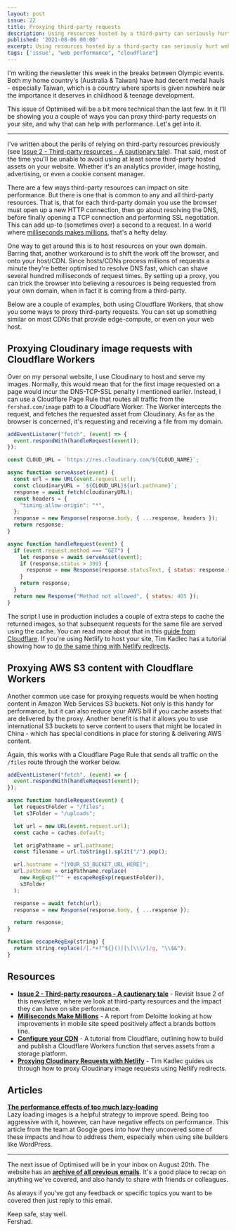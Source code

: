 ```yaml
---
layout: post
issue: 22
title: Proxying third-party requests
description: Using resources hosted by a third-party can seriously hurt website performance in a few ways, one of which is the need for the browser to establish a connection with another domain. In this issue, we'll cover how you can use a proxy to reduce the performance impact of this connection step.
published: '2021-08-06 00:00'
excerpt: Using resources hosted by a third-party can seriously hurt website performance in a few ways, one of which is the need for the browser to establish a connection with another domain. In this issue, we'll cover how you can use a proxy to reduce the performance impact of this connection step.
tags: ['issue', "web performance", "cloudflare"]
---
```


<!-- # Proxying third-party requests -->

I'm writing the newsletter this week in the breaks between Olympic events. Both my home country's (Australia & Taiwan) have had decent medal hauls - especially Taiwan, which is a country where sports is given nowhere near the importance it deserves in childhood & teenage development.

This issue of Optimised will be a bit more technical than the last few. In it I'll be showing you a couple of ways you can proxy third-party requests on your site, and why that can help with performance. Let's get into it.

---

I've written about the perils of relying on third-party resources previously (see [Issue 2 - Third-party resources - A cautionary tale](https://optimised.email/issues/issue-2-third-party-resources-a-cautionary-tale)). That said, most of the time you'll be unable to avoid using at least some third-party hosted assets on your website. Whether it's an analytics provider, image hosting, advertising, or even a cookie consent manager.

There are a few ways third-party resources can impact on site performance. But there is one that is common to any and all third-party resources. That is, that for each third-party domain you use the browser must open up a new HTTP connection, then go about resolving the DNS, before finally opening a TCP connection and performing SSL negotiation. This can add up-to (sometimes over) a second to a request. In a world where [milliseconds makes millions](https://www2.deloitte.com/ie/en/pages/consulting/articles/milliseconds-make-millions.html), that's a hefty delay.

One way to get around this is to host resources on your own domain. Barring that, another workaround is to shift the work off the browser, and onto your host/CDN. Since hosts/CDNs process millions of requests a minute they're better optimised to resolve DNS fast, which can shave several hundred milliseconds of request times. By setting up a proxy, you can trick the browser into believing a resources is being requested from your own domain, when in fact it is coming from a third-party.

Below are a couple of examples, both using Cloudflare Workers, that show you some ways to proxy third-party requests. You can set up something similar on most CDNs that provide edge-compute, or even on your web host.

## Proxying Cloudinary image requests with Cloudflare Workers

Over on my personal website, I use Cloudinary to host and serve my images. Normally, this would mean that for the first image requested on a page would incur the DNS-TCP-SSL penalty I mentioned earlier. Instead, I can use a Cloudflare Page Rule that routes all traffic from the `fershad.com/image` path to a Cloudflare Worker. The Worker intercepts the request, and fetches the requested asset from Cloudinary. As far as the browser is concerned, it's requesting and receiving a file from my domain.

```js
addEventListener("fetch", (event) => {
  event.respondWith(handleRequest(event));
});

const CLOUD_URL = `https://res.cloudinary.com/${CLOUD_NAME}`;

async function serveAsset(event) {
  const url = new URL(event.request.url);
  const cloudinaryURL = `${CLOUD_URL}${url.pathname}`;
  response = await fetch(cloudinaryURL);
  const headers = {
    "timing-allow-origin": "*",
  };
  response = new Response(response.body, { ...response, headers });
  return response;
}

async function handleRequest(event) {
  if (event.request.method === "GET") {
    let response = await serveAsset(event);
    if (response.status > 399) {
      response = new Response(response.statusText, { status: response.status });
    }
    return response;
  }
  return new Response("Method not allowed", { status: 405 });
}
```

The script I use in production includes a couple of extra steps to cache the returned images, so that subsequent requests for the same file are served using the cache. You can read more about that in this [guide from Cloudflare](https://developers.cloudflare.com/workers/tutorials/configure-your-cdn). If you're using Netlify to host your site, Tim Kadlec has a tutorial showing how to [do the same thing with Netlify redirects](https://timkadlec.com/remembers/2020-11-17-netlify-proxy-requests/).

## Proxying AWS S3 content with Cloudflare Workers

Another common use case for proxying requests would be when hosting content in Amazon Web Services S3 buckets. Not only is this handy for performance, but it can also reduce your AWS bill if you cache assets that are delivered by the proxy. Another benefit is that it allows you to use international S3 buckets to serve content to users that might be located in China - which has special conditions in place for storing & delivering AWS content.

Again, this works with a Cloudflare Page Rule that sends all traffic on the `/files` route through the worker below.

```js
addEventListener("fetch", (event) => {
  event.respondWith(handleRequest(event));
});

async function handleRequest(event) {
  let requestFolder = "/files";
  let s3Folder = "/uploads";

  let url = new URL(event.request.url);
  const cache = caches.default;

  let origPathname = url.pathname;
  const filename = url.toString().split("/").pop();

  url.hostname = "[YOUR_S3_BUCKET_URL_HERE]";
  url.pathname = origPathname.replace(
    new RegExp("^" + escapeRegExp(requestFolder)),
    s3Folder
  );

  response = await fetch(url);
  response = new Response(response.body, { ...response });

  return response;
}

function escapeRegExp(string) {
  return string.replace(/[.*+?^${}()|[\]\\\/]/g, "\\$&");
}
```

## Resources

- [**Issue 2 - Third-party resources - A cautionary tale**](https://optimised.email/issues/issue-2-third-party-resources-a-cautionary-tale) - Revisit Issue 2 of this newsletter, where we look at third-party resources and the impact they can have on site performance.
- **[Milliseconds Make Millions](https://www2.deloitte.com/ie/en/pages/consulting/articles/milliseconds-make-millions.html)** - A report from Deloitte looking at how improvements in mobile site speed positively affect a brands bottom line.
- [**Configure your CDN**](https://developers.cloudflare.com/workers/tutorials/configure-your-cdn) - A tutorial from Cloudflare, outlining how to build and publish a Cloudflare Workers function that serves assets from a storage platform.
- **[Proxying Cloudinary Requests with Netlify](https://timkadlec.com/remembers/2020-11-17-netlify-proxy-requests/)** - Tim Kadlec guides us through how to proxy Cloudinary image requests using Netlify redirects.

## Articles

**[The performance effects of too much lazy-loading](https://web.dev/lcp-lazy-loading/)**  
Lazy loading images is a helpful strategy to improve speed. Being too aggressive with it, however, can have negative effects on performance. This article from the team at Google goes into how they uncovered some of these impacts and how to address them, especially when using site builders like WordPress.

---

The next issue of Optimised will be in your inbox on August 20th. The website has an **[archive of all previous emails](https://optimised.email/)**. It's a good place to recap on anything we've covered, and also handy to share with friends or colleagues.

As always if you've got any feedback or specific topics you want to be covered then just reply to this email.

Keep safe, stay well.  
Fershad.
